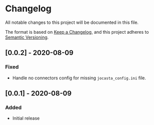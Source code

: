 # Changelog
All notable changes to this project will be documented in this file.

The format is based on [Keep a Changelog](https://keepachangelog.com/en/1.0.0/),
and this project adheres to [Semantic Versioning](https://semver.org/spec/v2.0.0.html).

## [0.0.2] - 2020-08-09
### Fixed
- Handle no connectors config for missing `jocasta_config.ini` file.

## [0.0.1] - 2020-08-09
### Added
- Initial release
